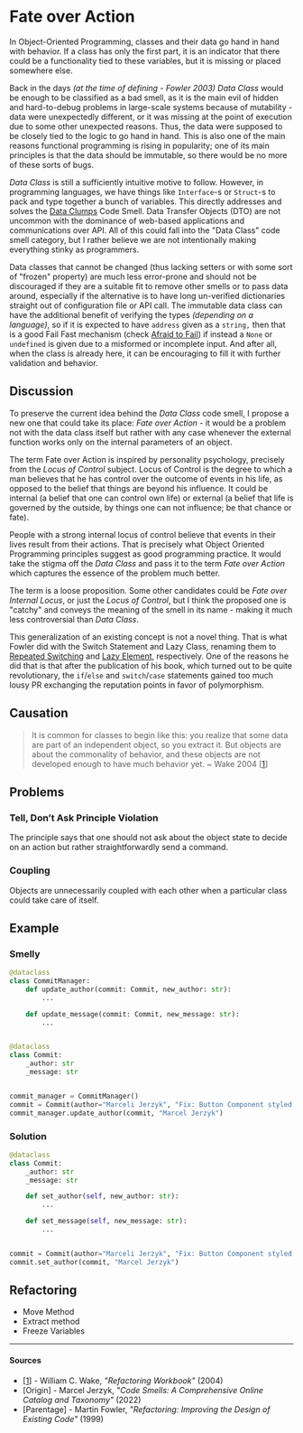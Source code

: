 # Fate over Action

In Object-Oriented Programming, classes and their data go hand in hand with behavior. If a class has only the first part, it is an indicator that there could be a functionality tied to these variables, but it is missing or placed somewhere else.

Back in the days _(at the time of defining - Fowler 2003)_ _Data Class_ would be enough to be classified as a bad smell, as it is the main evil of hidden and hard-to-debug problems in large-scale systems because of mutability - data were unexpectedly different, or it was missing at the point of execution due to some other unexpected reasons. Thus, the data were supposed to be closely tied to the logic to go hand in hand. This is also one of the main reasons functional programming is rising in popularity; one of its main principles is that the data should be immutable, so there would be no more of these sorts of bugs.

_Data Class_ is still a sufficiently intuitive motive to follow. However, in programming languages, we have things like `Interface`-s or `Struct`-s to pack and type together a bunch of variables. This directly addresses and solves the [Data Clumps](./data-clump.md) Code Smell. Data Transfer Objects (DTO) are not uncommon with the dominance of web-based applications and communications over API. All of this could fall into the "Data Class" code smell category, but I rather believe we are not intentionally making everything stinky as programmers.

Data classes that cannot be changed (thus lacking setters or with some sort of "frozen" property) are much less error-prone and should not be discouraged if they are a suitable fit to remove other smells or to pass data around, especially if the alternative is to have long un-verified dictionaries straight out of configuration file or API call. The immutable data class can have the additional benefit of verifying the types _(depending on a language)_, so if it is expected to have `address` given as a `string,` then that is a good Fail Fast mechanism (check [Afraid to Fail](./afraid-to-fail.md)) if instead a `None` or `undefined` is given due to a misformed or incomplete input. And after all, when the class is already here, it can be encouraging to fill it with further validation and behavior.

## Discussion

To preserve the current idea behind the _Data Class_ code smell, I propose a new one that could take its place: _Fate over Action_ - it would be a problem not with the data class itself but rather with any case whenever the external function works only on the internal parameters of an object.

The term Fate over Action is inspired by personality psychology, precisely from the _Locus of Control_ subject. Locus of Control is the degree to which a man believes that he has control over the outcome of events in his life, as opposed to the belief that things are beyond his influence. It could be internal (a belief that one can control own life) or external (a belief that life is governed by the outside, by things one can not influence; be that chance or fate).

People with a strong internal locus of control believe that events in their lives result from their actions. That is precisely what Object Oriented Programming principles suggest as good programming practice. It would take the stigma off the _Data Class_ and pass it to the term _Fate over Action_ which captures the essence of the problem much better.

The term is a loose proposition. Some other candidates could be _Fate over Internal Locus_, or just the _Locus of Control_, but I think the proposed one is "catchy" and conveys the meaning of the smell in its name - making it much less controversial than _Data Class_.

This generalization of an existing concept is not a novel thing. That is what Fowler did with the Switch Statement and Lazy Class, renaming them to [Repeated Switching](./conditional-complexity.md) and [Lazy Element](./lazy-element.md), respectively. One of the reasons he did that is that after the publication of his book, which turned out to be quite revolutionary, the `if`/`else` and `switch`/`case` statements gained too much lousy PR exchanging the reputation points in favor of polymorphism.

## Causation

> It is common for classes to begin like this: you realize that some data are part of an independent object, so you extract it. But objects are about the commonality of behavior, and these objects are not developed enough to have much behavior yet.
> ~ Wake 2004 [[1](#sources)]

## Problems

### **Tell, Don’t Ask Principle Violation**

The principle says that one should not ask about the object state to decide on an action but rather straightforwardly send a command.

### **Coupling**

Objects are unnecessarily coupled with each other when a particular class could take care of itself.

## Example



### Smelly

```py
@dataclass
class CommitManager:
    def update_author(commit: Commit, new_author: str):
        ...

    def update_message(commit: Commit, new_message: str):
        ...


@dataclass
class Commit:
    _author: str
    _message: str


commit_manager = CommitManager()
commit = Commit(author="Marceli Jerzyk", "Fix: Button Component styled width w/ rem (from px)")
commit_manager.update_author(commit, "Marcel Jerzyk")
```

### Solution

```py
@dataclass
class Commit:
    _author: str
    _message: str

    def set_author(self, new_author: str):
        ...

    def set_message(self, new_message: str):
        ...


commit = Commit(author="Marceli Jerzyk", "Fix: Button Component styled width w/ rem (from px)")
commit.set_author(commit, "Marcel Jerzyk")
```



## Refactoring

- Move Method
- Extract method
- Freeze Variables

---

#### Sources

- [[1](#sources)] - William C. Wake, _"Refactoring Workbook"_ (2004)
- [Origin] - Marcel Jerzyk, _"Code Smells: A Comprehensive Online Catalog and Taxonomy"_ (2022)
- [Parentage] - Martin Fowler, _"Refactoring: Improving the Design of Existing Code"_ (1999)
